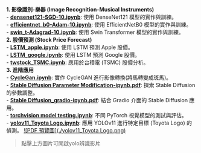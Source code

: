 **1. 影像識別-樂器 (Image Recognition-Musical Instruments)** 
<br> - **[densenet121-SGD-10.ipynb](./Image%20Recognition-Musical%20Instruments/densenet121-SGD-10.ipynb)**: 使用 DenseNet121 模型的實作與訓練。 
<br> - **[efficientnet_b0-Adam-10.ipynb](./Image%20Recognition-Musical%20Instruments/efficientnet_b0-Adam-10.ipynb)**: 使用 EfficientNetB0 模型的實作與訓練。 
<br> - **[swin_t-Adagrad-10.ipynb](./Image%20Recognition-Musical%20Instruments/swin_t-Adagrad-10.ipynb)**: 使用 Swin Transformer 模型的實作與訓練。 
<br> **2. 股價預測 (Stock Price Forecast)** 
<br> - **[LSTM_apple.ipynb](./Stock%20Price%20Forecast/LSTM_apple.ipynb)**: 使用 LSTM 預測 Apple 股價。 
<br> - **[LSTM_google.ipynb](./Stock%20Price%20Forecast/LSTM_google.ipynb)**: 使用 LSTM 預測 Google 股價。 
<br> - **[twstock_TSMC.ipynb](./Stock%20Price%20Forecast/twstock_TSMC.ipynb)**: 應用於台積電 (TSMC) 股價分析。 
<br> **3. 進階應用** 
<br> - **[CycleGan.ipynb](./CycleGan.ipynb)**: 實作 CycleGAN 進行影像轉換(將馬轉變成斑馬)。 
<br> - **[Stable Diffusion Parameter Modification-ipynb.pdf](./Stable%20Diffusion%20Parameter%20Modification-ipynb.pdf)**: 探索 Stable Diffusion 的參數調整。 
<br> - **[Stable Diffusion_gradio-ipynb.pdf](./Stable%20Diffusion_gradio-ipynb.pdf)**: 結合 Gradio 介面的 Stable Diffusion 應用。 
<br> - **[torchvision model testing.ipynb](./torchvision%20model%20testing.ipynb)**: 不同 PyTorch 視覺模型的測試與評估。 
<br> - **[yolov11_Toyota Logo.ipynb](./yolov11_Toyota%20Logo.ipynb)**: 應用 YOLOv11 進行特定目標 (Toyota Logo) 的偵測。
[![PDF 預覽圖](./yolov11_Toyota Logo.png)]([./影像處理應用.pdf](https://youtu.be/uvlgBkSKyBg))

> 點擊上方圖片可開啟yolo辨識影片  
